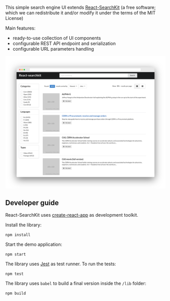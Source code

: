 This simple search engine UI extends [React-SearchKit](https://inveniosoftware.github.io/react-searchkit/docs/getting-started) (a free software; which we can redistribute it and/or modify it under the terms of the MIT License)

Main features:

* ready-to-use collection of UI components
* configurable REST API endpoint and serialization
* configurable URL parameters handling

![React-SearchKit screenshot](docs/website/static/img/screenshot.png)

## Developer guide

React-SearchKit uses [create-react-app](https://create-react-app.dev/) as development toolkit.

Install the library:

```
npm install
```

Start the demo application:

```
npm start
```

The library uses [Jest](https://jestjs.io/) as test runner. To run the tests:

```
npm test
```

The library uses `babel` to build a final version inside the `/lib` folder:

```
npm build
```
